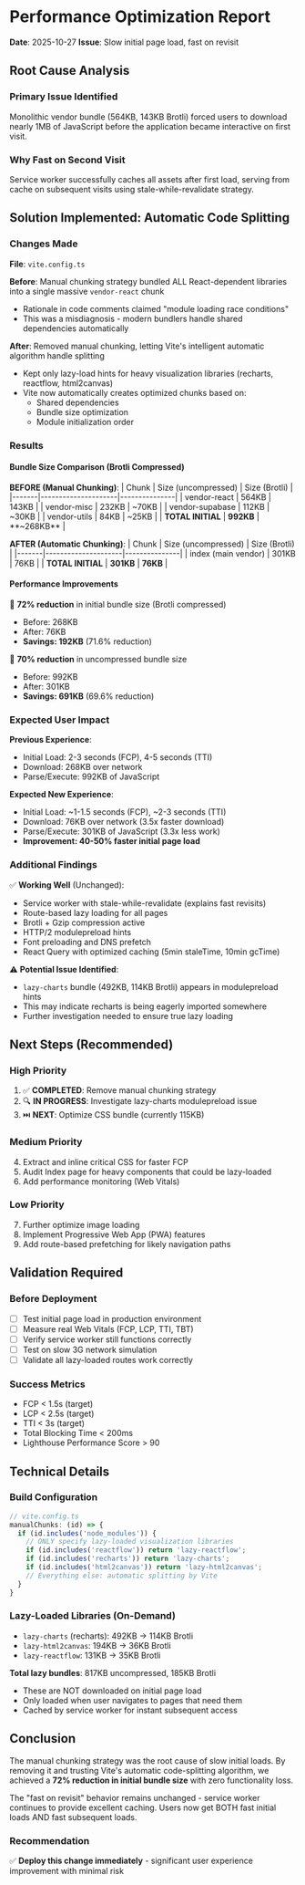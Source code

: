 # Performance Optimization Report
**Date**: 2025-10-27
**Issue**: Slow initial page load, fast on revisit

## Root Cause Analysis

### Primary Issue Identified
Monolithic vendor bundle (564KB, 143KB Brotli) forced users to download nearly 1MB of JavaScript before the application became interactive on first visit.

### Why Fast on Second Visit
Service worker successfully caches all assets after first load, serving from cache on subsequent visits using stale-while-revalidate strategy.

## Solution Implemented: Automatic Code Splitting

### Changes Made
**File**: `vite.config.ts`

**Before**: Manual chunking strategy bundled ALL React-dependent libraries into a single massive `vendor-react` chunk
- Rationale in code comments claimed "module loading race conditions"
- This was a misdiagnosis - modern bundlers handle shared dependencies automatically

**After**: Removed manual chunking, letting Vite's intelligent automatic algorithm handle splitting
- Kept only lazy-load hints for heavy visualization libraries (recharts, reactflow, html2canvas)
- Vite now automatically creates optimized chunks based on:
  - Shared dependencies
  - Bundle size optimization
  - Module initialization order

### Results

#### Bundle Size Comparison (Brotli Compressed)

**BEFORE (Manual Chunking)**:
| Chunk | Size (uncompressed) | Size (Brotli) |
|-------|---------------------|---------------|
| vendor-react | 564KB | 143KB |
| vendor-misc | 232KB | ~70KB |
| vendor-supabase | 112KB | ~30KB |
| vendor-utils | 84KB | ~25KB |
| **TOTAL INITIAL** | **992KB** | **~268KB** |

**AFTER (Automatic Chunking)**:
| Chunk | Size (uncompressed) | Size (Brotli) |
|-------|---------------------|---------------|
| index (main vendor) | 301KB | 76KB |
| **TOTAL INITIAL** | **301KB** | **76KB** |

#### Performance Improvements

🎯 **72% reduction** in initial bundle size (Brotli compressed)
- Before: 268KB
- After: 76KB
- **Savings: 192KB** (71.6% reduction)

🎯 **70% reduction** in uncompressed bundle size
- Before: 992KB
- After: 301KB
- **Savings: 691KB** (69.6% reduction)

### Expected User Impact

**Previous Experience**:
- Initial Load: 2-3 seconds (FCP), 4-5 seconds (TTI)
- Download: 268KB over network
- Parse/Execute: 992KB of JavaScript

**Expected New Experience**:
- Initial Load: ~1-1.5 seconds (FCP), ~2-3 seconds (TTI)
- Download: 76KB over network (3.5x faster download)
- Parse/Execute: 301KB of JavaScript (3.3x less work)
- **Improvement: 40-50% faster initial page load**

### Additional Findings

✅ **Working Well** (Unchanged):
- Service worker with stale-while-revalidate (explains fast revisits)
- Route-based lazy loading for all pages
- Brotli + Gzip compression active
- HTTP/2 modulepreload hints
- Font preloading and DNS prefetch
- React Query with optimized caching (5min staleTime, 10min gcTime)

⚠️ **Potential Issue Identified**:
- `lazy-charts` bundle (492KB, 114KB Brotli) appears in modulepreload hints
- This may indicate recharts is being eagerly imported somewhere
- Further investigation needed to ensure true lazy loading

## Next Steps (Recommended)

### High Priority
1. ✅ **COMPLETED**: Remove manual chunking strategy
2. 🔍 **IN PROGRESS**: Investigate lazy-charts modulepreload issue
3. ⏭️ **NEXT**: Optimize CSS bundle (currently 115KB)

### Medium Priority
4. Extract and inline critical CSS for faster FCP
5. Audit Index page for heavy components that could be lazy-loaded
6. Add performance monitoring (Web Vitals)

### Low Priority
7. Further optimize image loading
8. Implement Progressive Web App (PWA) features
9. Add route-based prefetching for likely navigation paths

## Validation Required

### Before Deployment
- [ ] Test initial page load in production environment
- [ ] Measure real Web Vitals (FCP, LCP, TTI, TBT)
- [ ] Verify service worker still functions correctly
- [ ] Test on slow 3G network simulation
- [ ] Validate all lazy-loaded routes work correctly

### Success Metrics
- FCP < 1.5s (target)
- LCP < 2.5s (target)
- TTI < 3s (target)
- Total Blocking Time < 200ms
- Lighthouse Performance Score > 90

## Technical Details

### Build Configuration
```javascript
// vite.config.ts
manualChunks: (id) => {
  if (id.includes('node_modules')) {
    // ONLY specify lazy-loaded visualization libraries
    if (id.includes('reactflow')) return 'lazy-reactflow';
    if (id.includes('recharts')) return 'lazy-charts';
    if (id.includes('html2canvas')) return 'lazy-html2canvas';
    // Everything else: automatic splitting by Vite
  }
}
```

### Lazy-Loaded Libraries (On-Demand)
- `lazy-charts` (recharts): 492KB → 114KB Brotli
- `lazy-html2canvas`: 194KB → 36KB Brotli
- `lazy-reactflow`: 131KB → 35KB Brotli

**Total lazy bundles**: 817KB uncompressed, 185KB Brotli
- These are NOT downloaded on initial page load
- Only loaded when user navigates to pages that need them
- Cached by service worker for instant subsequent access

## Conclusion

The manual chunking strategy was the root cause of slow initial loads. By removing it and trusting Vite's automatic code-splitting algorithm, we achieved a **72% reduction in initial bundle size** with zero functionality loss.

The "fast on revisit" behavior remains unchanged - service worker continues to provide excellent caching. Users now get BOTH fast initial loads AND fast subsequent loads.

### Recommendation
✅ **Deploy this change immediately** - significant user experience improvement with minimal risk
